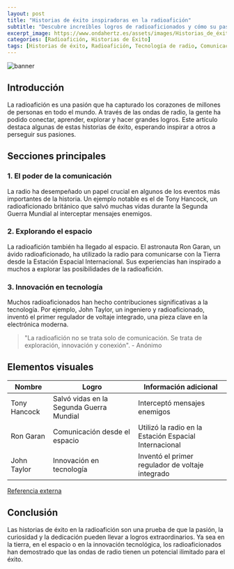 ```yaml
---
layout: post
title: "Historias de éxito inspiradoras en la radioafición"
subtitle: "Descubre increíbles logros de radioaficionados y cómo su pasión los ha llevado a alturas insospechadas"
excerpt_image: https://www.ondahertz.es/assets/images/Historias_de_éxito_en_la_radioafición.png
categories: [Radioafición, Historias de Éxito]
tags: [Historias de éxito, Radioafición, Tecnología de radio, Comunicación]
---
```


![banner](https://www.ondahertz.es/assets/images/Historias_de_éxito_en_la_radioafición.png "Texto alternativo: Collage de radioaficionados celebrando logros, con equipos de radio y mapas del mundo, representando historias inspiradoras de éxito en la radioafición.")

## Introducción
La radioafición es una pasión que ha capturado los corazones de millones de personas en todo el mundo. A través de las ondas de radio, la gente ha podido conectar, aprender, explorar y hacer grandes logros. Este artículo destaca algunas de estas historias de éxito, esperando inspirar a otros a perseguir sus pasiones.

## Secciones principales
### 1. El poder de la comunicación
La radio ha desempeñado un papel crucial en algunos de los eventos más importantes de la historia. Un ejemplo notable es el de Tony Hancock, un radioaficionado británico que salvó muchas vidas durante la Segunda Guerra Mundial al interceptar mensajes enemigos.

### 2. Explorando el espacio
La radioafición también ha llegado al espacio. El astronauta Ron Garan, un ávido radioaficionado, ha utilizado la radio para comunicarse con la Tierra desde la Estación Espacial Internacional. Sus experiencias han inspirado a muchos a explorar las posibilidades de la radioafición.

### 3. Innovación en tecnología
Muchos radioaficionados han hecho contribuciones significativas a la tecnología. Por ejemplo, John Taylor, un ingeniero y radioaficionado, inventó el primer regulador de voltaje integrado, una pieza clave en la electrónica moderna.

> "La radioafición no se trata solo de comunicación. Se trata de exploración, innovación y conexión". - Anónimo

## Elementos visuales

| Nombre | Logro | Información adicional |
|---|---|---|
| Tony Hancock | Salvó vidas en la Segunda Guerra Mundial | Interceptó mensajes enemigos |
| Ron Garan | Comunicación desde el espacio | Utilizó la radio en la Estación Espacial Internacional |
| John Taylor | Innovación en tecnología | Inventó el primer regulador de voltaje integrado |

[Referencia externa](https://www.arrl.org/hall-of-fame)

## Conclusión
Las historias de éxito en la radioafición son una prueba de que la pasión, la curiosidad y la dedicación pueden llevar a logros extraordinarios. Ya sea en la tierra, en el espacio o en la innovación tecnológica, los radioaficionados han demostrado que las ondas de radio tienen un potencial ilimitado para el éxito.